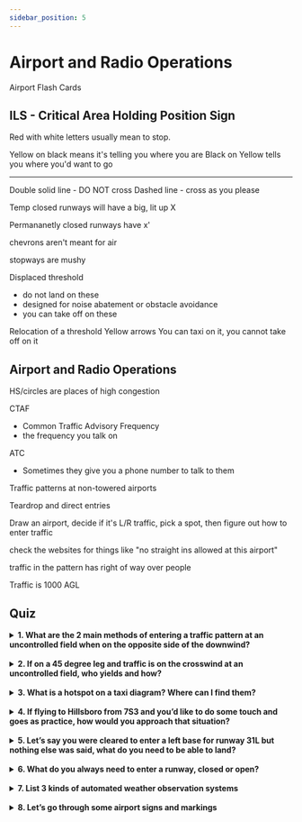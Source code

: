 ```yaml
---
sidebar_position: 5
---
```


# Airport and Radio Operations

Airport Flash Cards

ILS - Critical Area Holding Position Sign
-

Red with white letters usually mean to stop.

Yellow on black means it's telling you where you are
Black on Yellow tells you where you'd want to go

---

Double solid line - DO NOT cross
Dashed line - cross as you please


Temp closed runways will have a big, lit up X

Permananetly closed runways have x'


chevrons aren't meant for air

stopways are mushy

Displaced threshold
- do not land on these
- designed for noise abatement or obstacle avoidance
- you can take off on these

Relocation of a threshold
Yellow arrows
You can taxi on it, 
you cannot take off on it


## Airport and Radio Operations

HS/circles are places of high congestion

CTAF
- Common Traffic Advisory Frequency
- the frequency you talk on


ATC
- Sometimes they give you a phone number to talk to them

Traffic patterns at non-towered airports


Teardrop and direct entries


Draw an airport, decide if it's L/R traffic, pick a spot, then figure out how to enter traffic



check the websites for things like "no straight ins allowed at this airport"

traffic in the pattern has right of way over people 

Traffic is 1000 AGL


## Quiz

<details>
    <summary><strong>1. What are the 2 main methods of entering a traffic pattern at an uncontrolled field when on the opposite side of the downwind?</strong></summary>

    Direct entry into the downwind at a 45 and at pattern altitude  
    Midfield crossing 500’ above, then a descent once past the downwind to begin a right teardrop onto the 45 for the downwind once at pattern altitude
</details>
<br/>

<details>
    <summary><strong>2. If on a 45 degree leg and traffic is on the crosswind at an uncontrolled field, who yields and how?</strong></summary>

    45 traffic yields, typically via 360 degree turn
</details>
<br/>

<details>
    <summary><strong>3. What is a hotspot on a taxi diagram? Where can I find them?</strong></summary>

    An area of high traffic at an airport, typically listed on an airport diagram on foreflight, or at the back of the chart supplement
</details>
<br/>

<details>
    <summary><strong>4. If flying to Hillsboro from 7S3 and you’d like to do some touch and goes as practice, how would you approach that situation?</strong></summary>

    1. Get the weather by listening to the ATIS on frequency 127.65, remember the letter associated with the weather (Information Alpha, Bravo, Charlie, etc.)  
    2. Tune in tower on 119.3  
    3. “Hillsboro tower, cessna _____ is just off Twin Oaks with information ____, we’d like to request the option”
</details>
<br/>

<details>
    <summary><strong>5. Let’s say you were cleared to enter a left base for runway 31L but nothing else was said, what do you need to be able to land?</strong></summary>

    A clearance to land. They should say: “Cessna ____ runway 31L, cleared for the option” or “Cessna ____ runway 31L, cleared to land”. Pay careful attention to the words they use. A clearance to land is not the same as being cleared for the option.
</details>
<br/>

<details>
    <summary><strong>6. What do you always need to enter a runway, closed or open?</strong></summary>

    A clearance from the tower
</details>
<br/>

<details>
    <summary><strong>7. List 3 kinds of automated weather observation systems</strong></summary>

    ATIS, AWOS, ASOS
</details>
<br/>

<details>
    <summary><strong>8. Let’s go through some airport signs and markings</strong></summary>

    <!-- Add your airport signs and markings questions/answers here -->
</details>
<br/>